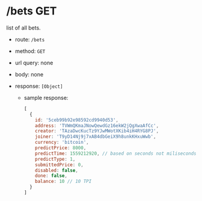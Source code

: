 /bets GET
=========

list of all bets.

* route: `/bets`
* method: `GET`
* url query: none
* body: none

* response: `[Object]`

  * sample response:
    ```javascript
    [
      {
        id: '5ceb99b92e98592cd9940d53',
        address: 'TVWmQKmaJNowQewdGz16ekW2jQgXwaAfCc',
        creator: 'TAzaDwcKucTz9YJwMWotXKib4iH4RYG8PJ',
        joiner: 'T9yD14Nj9j7xAB4dbGeiX9h8unkKHxuWwb',
        currency: 'bitcoin',
        predictPrice: 8000,
        predictTime: 1559212920, // based on seconds not miliseconds
        predictType: 1,
        submittedPrice: 0,
        disabled: false,
        done: false,
        balance: 10 // 10 TPI
      }
    ]
    ```
